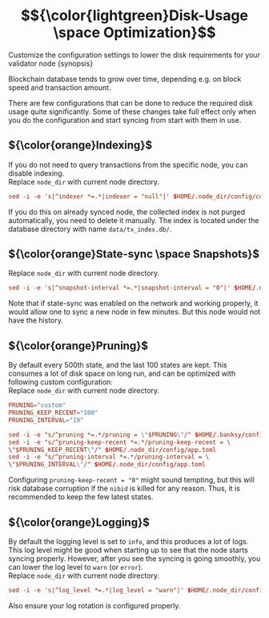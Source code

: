 # $${\color{lightgreen}Disk-Usage \space Optimization}$$

Customize the configuration settings to lower the disk requirements for your validator node {synopsis}

Blockchain database tends to grow over time, depending e.g. on block
speed and transaction amount.

There are few configurations that can be done to reduce the required
disk usage quite significantly. Some of these changes take full effect
only when you do the configuration and start syncing from start with
them in use.

## ${\color{orange}Indexing}$
If you do not need to query transactions from the specific node, you can
disable indexing. <br>
Replace `node_dir` with current node directory.
```toml
sed -i -e 's|^indexer *=.*|indexer = "null"|' $HOME/.node_dir/config/config.toml
```

If you do this on already synced node, the collected index is not purged
automatically, you need to delete it manually. The index is located
under the database directory with name `data/tx_index.db/`.

## ${\color{orange}State-sync \space Snapshots}$
Replace `node_dir` with current node directory.

```toml
sed -i -e 's|^snapshot-interval *=.*|snapshot-interval = "0"|' $HOME/.node_dir/config/app.toml
```

Note that if state-sync was enabled on the network and working properly,
it would allow one to sync a new node in few minutes. But this node
would not have the history.

## ${\color{orange}Pruning}$
By default every 500th state, and the last 100 states are kept. This
consumes a lot of disk space on long run, and can be optimized with
following custom configuration:<br>
Replace `node_dir` with current node directory.

```toml
PRUNING="custom"
PRUNING_KEEP_RECENT="100"
PRUNING_INTERVAL="19"

sed -i -e "s/^pruning *=.*/pruning = \"$PRUNING\"/" $HOME/.banksy/config/app.toml
sed -i -e "s/^pruning-keep-recent *=.*/pruning-keep-recent = \
\"$PRUNING_KEEP_RECENT\"/" $HOME/.node_dir/config/app.toml
sed -i -e "s/^pruning-interval *=.*/pruning-interval = \
\"$PRUNING_INTERVAL\"/" $HOME/.node_dir/config/app.toml
```
Configuring `pruning-keep-recent = "0"` might sound tempting, but this
will risk database corruption if the `nibid` is killed for any reason.
Thus, it is recommended to keep the few latest states.

## ${\color{orange}Logging}$

By default the logging level is set to `info`, and this produces a lot of
logs. This log level might be good when starting up to see that the
node starts syncing properly. However, after you see the syncing is
going smoothly, you can lower the log level to `warn` (or `error`). <br>
Replace `node_dir` with current node directory.
```toml
sed -i -e 's|^log_level *=.*|log_level = "warn"|' $HOME/.node_dir/config/config.toml
```

Also ensure your log rotation is configured properly.

